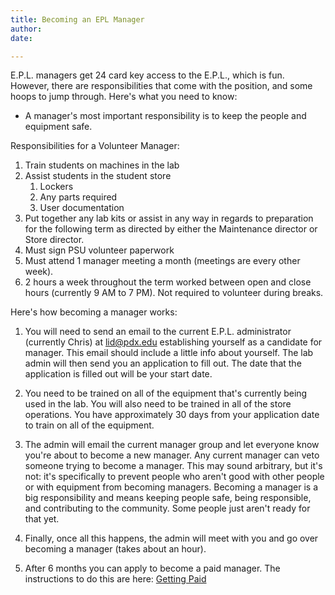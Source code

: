 ```yaml
---
title: Becoming an EPL Manager
author:
date:

---
```


E.P.L. managers get 24 card key access to the E.P.L., which is fun. However, there are responsibilities that come with the position, and some hoops to jump through. Here's what you need to know:

- A manager's most important responsibility is to keep the people and equipment safe.

Responsibilities for a Volunteer​ ​Manager​:
1. Train students on machines in the lab
1. Assist students in the student store
   1. Lockers
   2. Any parts required
   3. User documentation
1. Put together any lab kits or assist in any way in regards to preparation for the following
   term as directed by either the Maintenance director or Store director.
1. Must sign PSU volunteer paperwork
1. Must attend 1 manager meeting a month (meetings are every other week).
1. 2 hours a week throughout the term worked between open and close hours (currently 9
   AM to 7 PM). Not required to volunteer during breaks.

Here's how becoming a manager works:

1. You will need to send an email to the current E.P.L. administrator (currently Chris) at lid@pdx.edu establishing yourself as a candidate for manager.  This email should include a little info about yourself.  The lab admin will then send you an application to fill out.  The date that the application is filled out will be your start date.  

2. You need to be trained on all of the equipment that's currently being used in the lab. You will also need to be trained in all of the store operations. You have approximately 30 days from your application date to train on all of the equipment.  

2. The admin will email the current manager group and let everyone know you're about to become a new manager. Any current manager can veto someone trying to become a manager. This may sound arbitrary, but it's not: it's specifically to prevent people who aren't good with other people or with equipment from becoming managers. Becoming a manager is a big responsibility and means keeping people safe, being responsible, and contributing to the community. Some people just aren't ready for that yet.

3. Finally, once all this happens, the admin will meet with you and go over becoming a manager (takes about an hour).

4. After 6 months you can apply to become a paid manager.  The instructions to do this are here: [Getting Paid](https://github.com/psu-epl/epl-managers-private/wiki/Getting-paid-as-a-Student-Manager) 
